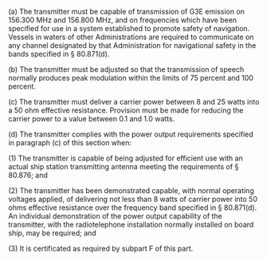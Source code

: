 (a) The transmitter must be capable of transmission of G3E emission on 156.300 MHz and 156.800 MHz, and on frequencies which have been specified for use in a system established to promote safety of navigation. Vessels in waters of other Administrations are required to communicate on any channel designated by that Administration for navigational safety in the bands specified in § 80.871(d).

(b) The transmitter must be adjusted so that the transmission of speech normally produces peak modulation within the limits of 75 percent and 100 percent.

(c) The transmitter must deliver a carrier power between 8 and 25 watts into a 50 ohm effective resistance. Provision must be made for reducing the carrier power to a value between 0.1 and 1.0 watts.

(d) The transmitter complies with the power output requirements specified in paragraph (c) of this section when:

(1) The transmitter is capable of being adjusted for efficient use with an actual ship station transmitting antenna meeting the requirements of § 80.876; and

(2) The transmitter has been demonstrated capable, with normal operating voltages applied, of delivering not less than 8 watts of carrier power into 50 ohms effective resistance over the frequency band specified in § 80.871(d). An individual demonstration of the power output capability of the transmitter, with the radiotelephone installation normally installed on board ship, may be required; and

(3) It is certificated as required by subpart F of this part.

